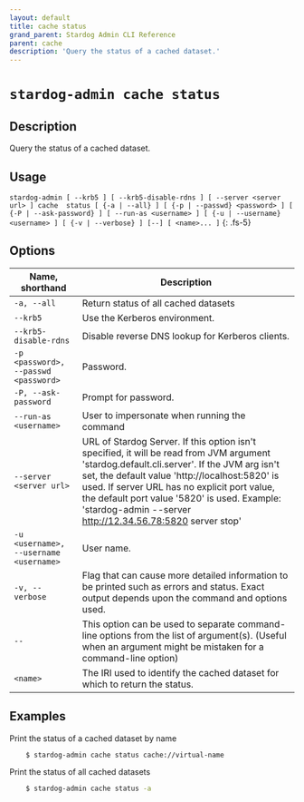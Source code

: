 ```yaml
---
layout: default
title: cache status
grand_parent: Stardog Admin CLI Reference
parent: cache
description: 'Query the status of a cached dataset.'
---
```


#  `stardog-admin cache status` 
## Description
Query the status of a cached dataset.<br>
## Usage
`stardog-admin [ --krb5 ] [ --krb5-disable-rdns ] [ --server <server url> ] cache  status [ {-a | --all} ] [ {-p | --passwd} <password> ] [ {-P | --ask-password} ] [ --run-as <username> ] [ {-u | --username} <username> ] [ {-v | --verbose} ] [--] [ <name>... ]`
{: .fs-5}
## Options

Name, shorthand | Description 
---|---
`-a, --all` | Return status of all cached datasets
`--krb5` | Use the Kerberos environment.
`--krb5-disable-rdns` | Disable reverse DNS lookup for Kerberos clients.
`-p <password>, --passwd <password>` | Password.
`-P, --ask-password` | Prompt for password.
`--run-as <username>` | User to impersonate when running the command
`--server <server url>` | URL of Stardog Server. If this option isn't specified, it will be read from JVM argument 'stardog.default.cli.server'. If the JVM arg isn't set, the default value 'http://localhost:5820' is used. If server URL has no explicit port value, the default port value '5820' is used.  Example: 'stardog-admin --server http://12.34.56.78:5820 server stop' 
`-u <username>, --username <username>` | User name.
`-v, --verbose` | Flag that can cause more detailed information to be printed such as errors and status. Exact output depends upon the command and options used.
`--` | This option can be used to separate command-line options from the list of argument(s). (Useful when an argument might be mistaken for a command-line option)
`<name>` | The IRI used to identify the cached dataset for which to return the status.

## Examples
Print the status of a cached dataset by name
```bash
    $ stardog-admin cache status cache://virtual-name
```
Print the status of all cached datasets
```bash
    $ stardog-admin cache status -a
```

